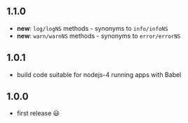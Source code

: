 ## 1.1.0

 * **new**: `log/logNS` methods - synonyms to `info/infoNS`
 * **new**: `warn/warnNS` methods - synonyms to `error/errorNS`

## 1.0.1

 * build code suitable for nodejs-4 running apps with Babel

## 1.0.0

 * first release :smiley:
